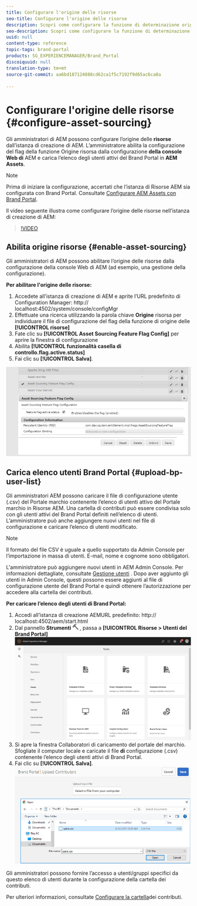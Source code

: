 ```yaml
---
title: Configurare l'origine delle risorse
seo-title: Configurare l'origine delle risorse
description: Scopri come configurare la funzione di determinazione origine delle risorse in Risorse AEM.
seo-description: Scopri come configurare la funzione di determinazione origine delle risorse in Risorse AEM.
uuid: null
content-type: reference
topic-tags: brand-portal
products: SG_EXPERIENCEMANAGER/Brand_Portal
discoiquuid: null
translation-type: tm+mt
source-git-commit: aa6bd187124888cd62ca1f5c7192f9d65ac6ca8a

---
```



# Configurare l&#39;origine delle risorse {#configure-asset-sourcing}

Gli amministratori di AEM possono configurare l’origine delle **risorse** dall’istanza di creazione di AEM. L’amministratore abilita la configurazione del flag della funzione Origine risorsa dalla configurazione **della console Web di** AEM e carica l’elenco degli utenti attivi del Brand Portal in **AEM Assets**.

>[!NOTE]
>
>Prima di iniziare la configurazione, accertati che l’istanza di Risorse AEM sia configurata con Brand Portal. Consultate [Configurare AEM Assets con Brand Portal](../using/configure-aem-assets-with-brand-portal.md).


Il video seguente illustra come configurare l’origine delle risorse nell’istanza di creazione di AEM:

>[!VIDEO](https://video.tv.adobe.com/v/29771)

## Abilita origine risorse {#enable-asset-sourcing}

Gli amministratori di AEM possono abilitare l’origine delle risorse dalla configurazione della console Web di AEM (ad esempio, una gestione della configurazione).

**Per abilitare l&#39;origine delle risorse:**
1. Accedete all’istanza di creazione di AEM e aprite l’URL predefinito di Configuration Manager: http:// localhost:4502/system/console/configMgr
1. Effettuate una ricerca utilizzando la parola chiave **Origine** risorsa per individuare il file di configurazione del flag della funzione di origine delle **[!UICONTROL risorse]**
1. Fate clic su **[!UICONTROL Asset Sourcing Feature Flag Config]** per aprire la finestra di configurazione
1. Abilita **[!UICONTROL funzionalità casella di controllo.flag.active.status]**
1. Fai clic su **[!UICONTROL Salva]**.

![](assets/enable-asset-sourcing.png)

## Carica elenco utenti Brand Portal {#upload-bp-user-list}

Gli amministratori AEM possono caricare il file di configurazione utente (.csv) del Portale marchio contenente l’elenco di utenti attivo del Portale marchio in Risorse AEM. Una cartella di contributi può essere condivisa solo con gli utenti attivi del Brand Portal definiti nell’elenco di utenti. L’amministratore può anche aggiungere nuovi utenti nel file di configurazione e caricare l’elenco di utenti modificato.

>[!NOTE]
>
>Il formato del file CSV è uguale a quello supportato da Admin Console per l’importazione in massa di utenti. E-mail, nome e cognome sono obbligatori.

L&#39;amministratore può aggiungere nuovi utenti in AEM Admin Console. Per informazioni dettagliate, consultate [Gestione utenti](brand-portal-adding-users.md) . Dopo aver aggiunto gli utenti in Admin Console, questi possono essere aggiunti al file di configurazione utente del Brand Portal e quindi ottenere l’autorizzazione per accedere alla cartella dei contributi.

**Per caricare l’elenco degli utenti di Brand Portal:**
1. Accedi all’istanza di creazione AEMURL predefinito: http:// localhost:4502/aem/start.html
1. Dal pannello **Strumenti** ![](assets/tools.png) , passa a **[!UICONTROL Risorse > Utenti del Brand Portal]**
   ![](assets/upload-user-list1.png)
1. Si apre la finestra Collaboratori di caricamento del portale del marchio.
Sfogliate il computer locale e caricate il file **di** configurazione (.csv) contenente l’elenco degli utenti attivi di Brand Portal.
1. Fai clic su **[!UICONTROL Salva]**.
   ![](assets/upload-user-list2.png)


Gli amministratori possono fornire l’accesso a utenti/gruppi specifici da questo elenco di utenti durante la configurazione della cartella dei contributi.

Per ulteriori informazioni, consultate [Configurare la cartella](brand-portal-contribution-folder.md)dei contributi.
